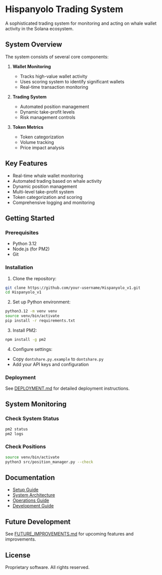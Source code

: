 # Hispanyolo Trading System

A sophisticated trading system for monitoring and acting on whale wallet activity in the Solana ecosystem.

## System Overview

The system consists of several core components:

1. **Wallet Monitoring**
   - Tracks high-value wallet activity
   - Uses scoring system to identify significant wallets
   - Real-time transaction monitoring

2. **Trading System**
   - Automated position management
   - Dynamic take-profit levels
   - Risk management controls

3. **Token Metrics**
   - Token categorization
   - Volume tracking
   - Price impact analysis

## Key Features

- Real-time whale wallet monitoring
- Automated trading based on whale activity
- Dynamic position management
- Multi-level take-profit system
- Token categorization and scoring
- Comprehensive logging and monitoring

## Getting Started

### Prerequisites
- Python 3.12
- Node.js (for PM2)
- Git

### Installation

1. Clone the repository:
```bash
git clone https://github.com/your-username/Hispanyolo_v1.git
cd Hispanyolo_v1
```

2. Set up Python environment:
```bash
python3.12 -m venv venv
source venv/bin/activate
pip install -r requirements.txt
```

3. Install PM2:
```bash
npm install -g pm2
```

4. Configure settings:
- Copy `dontshare.py.example` to `dontshare.py`
- Add your API keys and configuration

### Deployment

See [DEPLOYMENT.md](setup/DEPLOYMENT.md) for detailed deployment instructions.

## System Monitoring

### Check System Status
```bash
pm2 status
pm2 logs
```

### Check Positions
```bash
source venv/bin/activate
python3 src/position_manager.py --check
```

## Documentation

- [Setup Guide](setup/INSTALLATION.md)
- [System Architecture](architecture/SYSTEM_OVERVIEW.md)
- [Operations Guide](operations/MONITORING.md)
- [Development Guide](development/API_INTEGRATION.md)

## Future Development

See [FUTURE_IMPROVEMENTS.md](roadmap/FUTURE_IMPROVEMENTS.md) for upcoming features and improvements.

## License

Proprietary software. All rights reserved.

